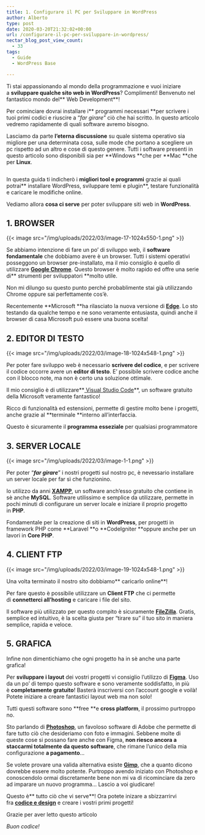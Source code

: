 ```yaml
---
title: 1. Configurare il PC per Sviluppare in WordPress
author: Alberto
type: post
date: 2020-03-20T21:32:02+00:00
url: /configurare-il-pc-per-sviluppare-in-wordpress/
nectar_blog_post_view_count:
  - 33
tags:
  - Guide
  - WordPress Base

---
```

Ti stai appassionando al mondo della programmazione e vuoi iniziare a **sviluppare qualche sito web in WordPress**? Complimenti! Benvenuto nel fantastico mondo del** Web Development**!

Per cominciare dovrai installare i** programmi necessari **per scrivere i tuoi primi codici e riuscire a “_far girare_” ciò che hai scritto. In questo articolo vedremo rapidamente di quali software avremo bisogno.

Lasciamo da parte **l’eterna discussione** su quale sistema operativo sia migliore per una determinata cosa, sulle mode che portano a scegliere un pc rispetto ad un altro e cose di questo genere. Tutti i software presenti in questo articolo sono disponibili sia per **Windows **che per **Mac **che per **Linux**.<figure class="wp-block-image">

[<img alt="" decoding="async" src="/img/uploads/2020/05/scarica-gratis-desk.jpg"/>][1]</figure>

In questa guida ti indicherò i **migliori tool e programmi** grazie ai quali potrai** installare WordPress, sviluppare temi e plugin**, testare funzionalità e caricare le modifiche online.

Vediamo allora **cosa ci serve** per poter sviluppare siti web in **WordPress**.

## 1. BROWSER

{{< image src="/img/uploads/2022/03/image-17-1024x550-1.png" >}}

Se abbiamo intenzione di fare un po’ di sviluppo web, il **software fondamentale** che dobbiamo avere è un browser. Tutti i sistemi operativi posseggono un browser pre-installato, ma il mio consiglio è quello di utilizzare <a href="http://www.google.com/intl/it/chrome/" rel="noreferrer noopener" target="_blank"><strong>Google Chrome</strong></a>. Questo browser è molto rapido ed offre una serie di** strumenti per sviluppatori **molto utile.

Non mi dilungo su questo punto perché probablimente stai già utilizzando Chrome oppure sai perfettamente cos’è.

Recentemente **Microsoft **ha rilasciato la nuova versione di <a href="http://www.microsoft.com/en-us/edge" rel="noreferrer noopener" target="_blank"><strong>Edge</strong></a>. Lo sto testando da qualche tempo e ne sono veramente entusiasta, quindi anche il browser di casa Microsoft può essere una buona scelta!

## 2. EDITOR DI TESTO

{{< image src="/img/uploads/2022/03/image-18-1024x548-1.png" >}}

Per poter fare sviluppo web è necessario **scrivere del codice**, e per scrivere il codice occorre avere un **editor di testo**. E’ possibile scrivere codice anche con il blocco note, ma non è certo una soluzione ottimale.

Il mio consiglio è di utilizzare**<a href="http://code.visualstudio.com/" rel="noreferrer noopener" target="_blank"> Visual Studio Code</a>**, un software gratuito della Microsoft veramente fantastico!

Ricco di funzionalità ed estensioni, permette di gestire molto bene i progetti, anche grazie al **terminale **interno all’interfaccia. 

Questo è sicuramente il **programma esseziale** per qualsiasi programmatore

## 3. SERVER LOCALE

{{< image src="/img/uploads/2022/03/image-1-1.png" >}}

Per poter “**_far girare_**” i nostri progetti sul nostro pc, è nevessario installare un server locale per far sì che funzionino.

Io utilizzo da anni <a href="http://www.apachefriends.org/it/index.html" rel="noreferrer noopener" target="_blank"><strong>XAMPP</strong></a>, un software anch’esso gratuito che contiene in sè anche **MySQL**. Software utilissimo e semplice da utilizzare, permette in pochi minuti di configurare un server locale e iniziare il proprio progetto in **PHP**.

Fondamentale per la creazione di siti in **WordPress**, per progetti in framework PHP come **Laravel **o **CodeIgniter **oppure anche per un lavori in **Core PHP**.

## 4. CLIENT FTP

{{< image src="/img/uploads/2022/03/image-19-1024x548-1.png" >}}

Una volta terminato il nostro sito dobbiamo** caricarlo online**! 

Per fare questo è possibile utilizzare un **Client FTP** che ci permette di **connetterci all’hosting** e caricare i file del sito.

Il software più utilizzato per questo compito è sicuramente <a href="http://filezilla-project.org/" rel="noreferrer noopener" target="_blank"><strong>FileZilla</strong></a>. Gratis, semplice ed intuitivo, è la scelta giusta per “tirare su” il tuo sito in maniera semplice, rapida e veloce.

## 5. GRAFICA

Infine non dimentichiamo che ogni progetto ha in sè anche una parte grafica! 

Per **sviluppare i layout** dei vostri progetti vi consiglio l’utilizzo di <a href="http://www.figma.com/" rel="noreferrer noopener" target="_blank"><strong>Figma</strong></a>. Uso da un po’ di tempo questo software e sono veramente soddisfatto, in più è **completamente gratuito**! Basterà inscriversi con l’account google e voilà! Potete iniziare a creare fantastici layout web ma non solo!

Tutti questi software sono **free **e **cross platform**, il prossimo purtroppo no.

Sto parlando di <a href="http://www.adobe.com/it/products/photoshop.html?gclid=CjwKCAjwtajrBRBVEiwA8w2Q8PvEfIWtLKBGk-wtMLSQEQ1slHQCulhlLxYEG-ScQVPToYcZ2qNQQRoCVa0QAvD_BwE&amp;sdid=8DN85NTV&amp;mv=search&amp;ef_id=CjwKCAjwtajrBRBVEiwA8w2Q8PvEfIWtLKBGk-wtMLSQEQ1slHQCulhlLxYEG-ScQVPToYcZ2qNQQRoCVa0QAvD_BwE:G:s&amp;s_kwcid=AL!3085!3!340641313438!e!!g!!photoshop" rel="noreferrer noopener" target="_blank"><strong>Photoshop</strong></a>, un favoloso software di Adobe che permette di fare tutto ciò che desideriamo con foto e immagini. Sebbene molte di queste cose si possano fare anche con Figma, **non riesco ancora a staccarmi totalmente da questo software**, che rimane l’unico della mia configurazione **a pagamento**…

Se volete provare una valida alternativa esiste <a href="http://www.gimp.org/" rel="noreferrer noopener" target="_blank"><strong>Gimp</strong></a>, che a quanto dicono dovrebbe essere molto potente. Purtroppo avendo iniziato con Photoshop e conoscendolo ormai discretamente bene non mi va di ricominciare da zero ad imparare un nuovo programma… Lascio a voi giudicare!

Questo è** tutto ciò che vi serve**! Ora potete inizare a sbizzarrirvi fra <a href="https://open.spotify.com/show/546eUw3PsRI1HUGbBUeghC" rel="noreferrer noopener" target="_blank"><strong>codice e design</strong></a> e creare i vostri primi progetti!

Grazie per aver letto questo articolo

_Buon codice!_

 [1]: https://github.com/thetuxdev